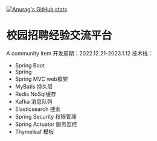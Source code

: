 [![Anurag's GitHub stats](https://github-readme-stats.vercel.app/api?username=HealUP)](https://github.com/HealUP/github-readme-stats&count_private=true&show_icons=true&theme=transparent)
# 校园招聘经验交流平台
A community item
开发周期：2022.12.21-2023.1.12
技术栈：
- Spring Boot
- Spring 
- Spring MVC web框架
- MyBatis 持久层
- Redis NoSql缓存
- Kafka 消息队列
- Elasticsearch 搜索
- Spring Security 权限管理
- Spring Actuator 服务监控
- Thymeleaf 模板
